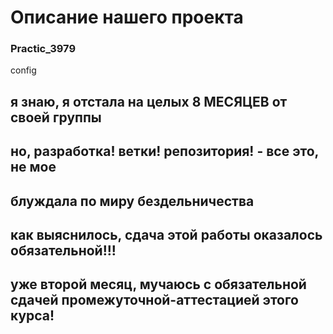 # Описание нашего проекта

### Practic_3979

config
## я знаю, я отстала на целых 8 МЕСЯЦЕВ от своей группы 

## но, разработка! ветки! репозитория! - все это, не мое

## блуждала по миру бездельничества 

## как выяснилось, сдача этой работы оказалось обязательной!!!

## уже второй месяц, мучаюсь с обязательной сдачей промежуточной-аттестацией этого курса!